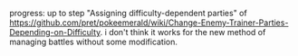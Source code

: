 progress:
up to step "Assigning difficulty-dependent parties" of https://github.com/pret/pokeemerald/wiki/Change-Enemy-Trainer-Parties-Depending-on-Difficulty. i don't think it works for the new method of managing battles without some modification.